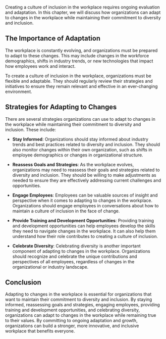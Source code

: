 
Creating a culture of inclusion in the workplace requires ongoing evaluation and adaptation. In this chapter, we will discuss how organizations can adapt to changes in the workplace while maintaining their commitment to diversity and inclusion.

The Importance of Adaptation
----------------------------

The workplace is constantly evolving, and organizations must be prepared to adapt to these changes. This may include changes in the workforce demographics, shifts in industry trends, or new technologies that impact how employees work and interact.

To create a culture of inclusion in the workplace, organizations must be flexible and adaptable. They should regularly review their strategies and initiatives to ensure they remain relevant and effective in an ever-changing environment.

Strategies for Adapting to Changes
----------------------------------

There are several strategies organizations can use to adapt to changes in the workplace while maintaining their commitment to diversity and inclusion. These include:

* **Stay Informed**: Organizations should stay informed about industry trends and best practices related to diversity and inclusion. They should also monitor changes within their own organization, such as shifts in employee demographics or changes in organizational structure.

* **Reassess Goals and Strategies**: As the workplace evolves, organizations may need to reassess their goals and strategies related to diversity and inclusion. They should be willing to make adjustments as needed to ensure they are effectively addressing current challenges and opportunities.

* **Engage Employees**: Employees can be valuable sources of insight and perspective when it comes to adapting to changes in the workplace. Organizations should engage employees in conversations about how to maintain a culture of inclusion in the face of change.

* **Provide Training and Development Opportunities**: Providing training and development opportunities can help employees develop the skills they need to navigate changes in the workplace. It can also help them understand how their role contributes to creating a culture of inclusion.

* **Celebrate Diversity**: Celebrating diversity is another important component of adapting to changes in the workplace. Organizations should recognize and celebrate the unique contributions and perspectives of all employees, regardless of changes in the organizational or industry landscape.

Conclusion
----------

Adapting to changes in the workplace is essential for organizations that want to maintain their commitment to diversity and inclusion. By staying informed, reassessing goals and strategies, engaging employees, providing training and development opportunities, and celebrating diversity, organizations can adapt to changes in the workplace while remaining true to their values. By committing to ongoing adaptation and growth, organizations can build a stronger, more innovative, and inclusive workplace that benefits everyone.
